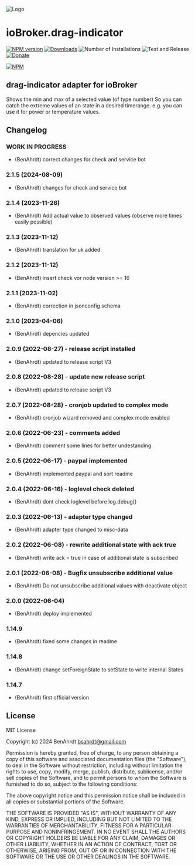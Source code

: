 ![Logo](admin/drag-indicator.png)
# ioBroker.drag-indicator

[![NPM version](https://img.shields.io/npm/v/iobroker.drag-indicator.svg)](https://www.npmjs.com/package/iobroker.drag-indicator)
[![Downloads](https://img.shields.io/npm/dm/iobroker.drag-indicator.svg)](https://www.npmjs.com/package/iobroker.drag-indicator)
![Number of Installations](https://iobroker.live/badges/drag-indicator-installed.svg)
![Test and Release](https://github.com/BenAhrdt/ioBroker.drag-indicator/workflows/Test%20and%20Release/badge.svg)
[![Donate](https://img.shields.io/badge/paypal-donate%20|%20spenden-blue.svg)](https://paypal.me/besc83)

[![NPM](https://nodei.co/npm/iobroker.drag-indicator.png?downloads=true)](https://nodei.co/npm/iobroker.drag-indicator/)


## drag-indicator adapter for ioBroker

Shows the min and max of a selected value (of type number)
So you can catch the extreme values of an state in a desired timerange.
e.g. you can use it for power or temperature values.

## Changelog
<!--
	Placeholder for the next version (at the beginning of the line):
	### **WORK IN PROGRESS**
-->
### **WORK IN PROGRESS**
* (BenAhrdt) correct changes for check and service bot

### 2.1.5 (2024-08-09)
* (BenAhrdt) changes for check and service bot

### 2.1.4 (2023-11-26)
* (BenAhrdt) Add actual value to observed values (observe more times easily possible)

### 2.1.3 (2023-11-12)
* (BenAhrdt) translation for uk added

### 2.1.2 (2023-11-12)
* (BenAhrdt) insert check vor node version >= 16

### 2.1.1 (2023-11-02)
* (BenAhrdt) correction in jsonconfig schema

### 2.1.0 (2023-04-06)
* (BenAhrdt) depencies updated

### 2.0.9 (2022-08-27) - release script installed
* (BenAhrdt) updated to release script V3

### 2.0.8 (2022-08-28) - update new release script
* (BenAhrdt) updated to release script V3

### 2.0.7 (2022-08-28) - cronjob updated to complex mode
* (BenAhrdt) cronjob wizard removed and complex mode enabled

### 2.0.6 (2022-06-23) - comments added
* (BenAhrdt) comment some lines for better undestanding

### 2.0.5 (2022-06-17) - paypal implemented
* (BenAhrdt) implemented paypal and sort readme

### 2.0.4 (2022-06-16) - loglevel check deleted
* (BenAhrdt) dont check loglevel before log.debug()

### 2.0.3 (2022-06-13) - adapter type changed
* (BenAhrdt) adapter type changed to misc-data

### 2.0.2 (2022-06-08) - rewrite additional state with ack true
* (BenAhrdt) write ack = true in case of additional state is subscribed

### 2.0.1 (2022-06-08) - Bugfix unsubscribe additional value
* (BenAhrdt) Do not unsubscribe additional values with deactivate object

### 2.0.0 (2022-06-04)
* (BenAhrdt) deploy implemented

### 1.14.9
* (BenAhrdt) fixed some changes in readme

### 1.14.8
* (BenAhrdt) change setForeignState to setState to write internal States

### 1.14.7
* (BenAhrdt) first official version

## License
MIT License

Copyright (c) 2024 BenAhrdt <bsahrdt@gmail.com>

Permission is hereby granted, free of charge, to any person obtaining a copy
of this software and associated documentation files (the "Software"), to deal
in the Software without restriction, including without limitation the rights
to use, copy, modify, merge, publish, distribute, sublicense, and/or sell
copies of the Software, and to permit persons to whom the Software is
furnished to do so, subject to the following conditions:

The above copyright notice and this permission notice shall be included in all
copies or substantial portions of the Software.

THE SOFTWARE IS PROVIDED "AS IS", WITHOUT WARRANTY OF ANY KIND, EXPRESS OR
IMPLIED, INCLUDING BUT NOT LIMITED TO THE WARRANTIES OF MERCHANTABILITY,
FITNESS FOR A PARTICULAR PURPOSE AND NONINFRINGEMENT. IN NO EVENT SHALL THE
AUTHORS OR COPYRIGHT HOLDERS BE LIABLE FOR ANY CLAIM, DAMAGES OR OTHER
LIABILITY, WHETHER IN AN ACTION OF CONTRACT, TORT OR OTHERWISE, ARISING FROM,
OUT OF OR IN CONNECTION WITH THE SOFTWARE OR THE USE OR OTHER DEALINGS IN THE
SOFTWARE.